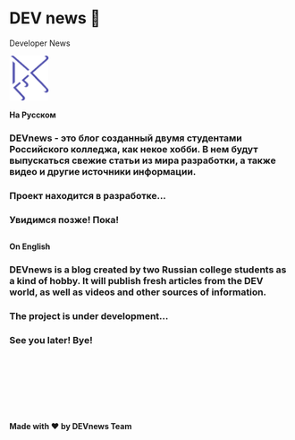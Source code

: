 # DEV news 👋
Developer News

<a href="https://github.com/Amadey2002/AINewsV1.0" rel="nofollow"> <img src="images/whiteDEV.png" alt="DEVnews" width="70" height="80" style="max-width:100%;"> </a>

<strong>На Русском</strong>

### DEVnews - это блог созданный двумя студентами Российского колледжа, как некое хобби. В нем будут выпускаться свежие статьи из мира разработки, а также видео и другие источники информации. 
### Проект находится в разработке...
### Увидимся позже! Пока!
##

<strong>On English</strong>

### DEVnews is a blog created by two Russian college students as a kind of hobby. It will publish fresh articles from the DEV world, as well as videos and other sources of information. 
### The project is under development...
### See you later! Bye!


<br><br><br><br><br><br><br>
<strong>Made with ❤ by DEVnews Team</strong>
